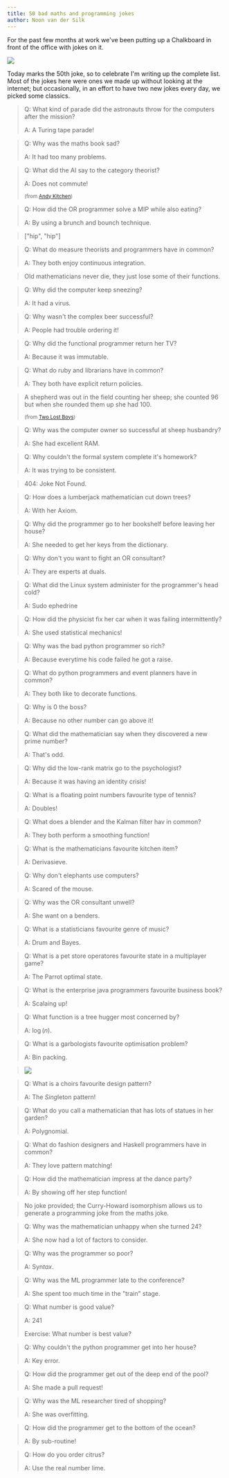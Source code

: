 ```yaml
---
title: 50 bad maths and programming jokes
author: Noon van der Silk
---
```


For the past few months at work we've been putting up a Chalkboard in front of the office with jokes on it.

![](/images/brunch-and-bound.png)

Today marks the 50th joke, so to celebrate I'm writing up the complete list. Most of the jokes here were ones
we made up without looking at the internet; but occasionally, in an effort to have two new jokes every day, we
picked some classics.

> Q: What kind of parade did the astronauts throw for the computers
>    after the mission?
>
> A: A Turing tape parade!


> Q: Why was the maths book sad?
>
> A: It had too many problems.


> Q: What did the AI say to the category theorist?
>
> A: Does not commute!
>
> <small>(from [Andy Kitchen](https://andy.kitchen))</small>


> Q: How did the OR programmer solve a MIP while also eating?
>
> A: By using a brunch and bounch technique.


> ["hip", "hip"]


> Q: What do measure theorists and programmers have in common?
>
> A: They both enjoy continuous integration.


> Old mathematicians never die, they just lose some of their functions.


> Q: Why did the computer keep sneezing?
>
> A: It had a virus.


> Q: Why wasn't the complex beer successful?
>
> A: People had trouble ordering it!


> Q: Why did the functional programmer return her TV?
>
> A: Because it was immutable.


> Q: What do ruby and librarians have in common?
>
> A: They both have explicit return policies.


> A shepherd was out in the field counting her sheep; she counted 96 but when she
> rounded them up she had 100.
>
> <small>(from [Two Lost Boys](http://www.twolostboys.com.au/))</small>


> Q: Why was the computer owner so successful at sheep husbandry?
>
> A: She had excellent RAM.


> Q: Why couldn't the formal system complete it's homework?
>
> A: It was trying to be consistent.


> 404: Joke Not Found.


> Q: How does a lumberjack mathematician cut down trees?
>
> A: With her Axiom.


> Q: Why did the programmer go to her bookshelf before leaving her house?
>
> A: She needed to get her keys from the dictionary.


> Q: Why don't you want to fight an OR consultant?
>
> A: They are experts at duals.


> Q: What did the Linux system administer for the programmer's head cold?
>
> A: Sudo ephedrine


> Q: How did the physicist fix her car when it was failing intermittently?
>
> A: She used statistical mechanics!


> Q: Why was the bad python programmer so rich?
>
> A: Because everytime his code failed he got a raise.


> Q: What do python programmers and event planners have in common?
>
> A: They both like to decorate functions.


> Q: Why is 0 the boss?
>
> A: Because no other number can go above it!


> Q: What did the mathematician say when they discovered a new prime number?
>
> A: That's odd.


> Q: Why did the low-rank matrix go to the psychologist?
>
> A: Because it was having an identity crisis!


> Q: What is a floating point numbers favourite type of tennis?
>
> A: Doubles!


> Q: What does a blender and the Kalman filter hav in common?
>
> A: They both perform a smoothing function!


> Q: What is the mathematicians favourite kitchen item?
>
> A: Derivasieve.


> Q: Why don't elephants use computers?
>
> A: Scared of the mouse.


> Q: Why was the OR consultant unwell?
>
> A: She want on a benders.


> Q: What is a statisticians favourite genre of music?
>
> A: Drum and Bayes.


> Q: What is a pet store operatores favourite state in a multiplayer game?
>
> A: The Parrot optimal state.


> Q: What is the enterprise java programmers favourite business book?
>
> A: Scalaing up!


> Q: What function is a tree hugger most concerned by?
>
> A: $\log(n)$.


> Q: What is a garbologists favourite optimisation problem?
>
> A: Bin packing.


> ![](/images/giraph.png)


> Q: What is a choirs favourite design pattern?
>
> A: The *Sing*leton pattern!


> Q: What do you call a mathematician that has lots of statues in her garden?
>
> A: Polygnomial.


> Q: What do fashion designers and Haskell programmers have in common?
>
> A: They love pattern matching!


> Q: How did the mathematician impress at the dance party?
>
> A: By showing off her step function!


> No joke provided; the Curry-Howard isomorphism allows us to generate a programming joke from the maths joke.


> Q: Why was the mathematician unhappy when she turned 24?
>
> A: She now had a lot of factors to consider.


> Q: Why was the programmer so poor?
>
> A: Syn*tax*.


> Q: Why was the ML programmer late to the conference?
>
> A: She spent too much time in the "train" stage.


> Q: What number is good value?
>
> A: 241
>
> Exercise: What number is best value?


> Q: Why couldn't the python programmer get into her house?
>
> A: Key error.


> Q: How did the programmer get out of the deep end of the pool?
>
> A: She made a pull request!


> Q: Why was the ML researcher tired of shopping?
>
> A: She was overfitting.


> Q: How did the programmer get to the bottom of the ocean?
>
> A: By sub-routine!


> Q: How do you order citrus?
>
> A: Use the real number lime.
